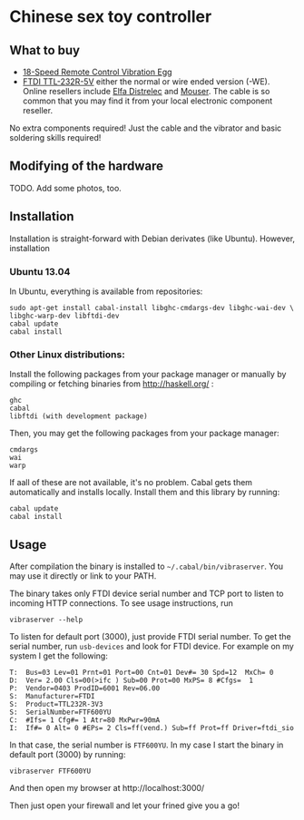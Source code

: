 <!-- -*- mode: markdown; coding: utf-8 -*- -->

# Chinese sex toy controller

## What to buy

- [18-Speed Remote Control Vibration Egg](http://www.intimategadgets.com/product/wireless-12-speed-vibration-body-massager-2-x-aaa-+-1-x-aa-71019)
- [FTDI TTL-232R-5V](http://www.ftdichip.com/Products/Cables/USBTTLSerial.htm) either the normal or wire ended version (-WE). Online
  resellers include [Elfa Distrelec](https://www.elfaelektroniikka.fi/elfa3~fi_fi/elfa/init.do?item=73-206-73&toc=0) and [Mouser](http://fi.mouser.com/ProductDetail/FTDI/TTL-232R-5V-WE/?qs=sGAEpiMZZMtf8aSAtgR7DtM6b7hTwLVv).
  The cable is so common that you may find it from your local electronic
  component reseller.

No extra components required! Just the cable and the vibrator and
basic soldering skills required!

## Modifying of the hardware

TODO. Add some photos, too.

## Installation

Installation is straight-forward with Debian derivates (like
Ubuntu). However, installation

### Ubuntu 13.04

In Ubuntu, everything is available from repositories:

	sudo apt-get install cabal-install libghc-cmdargs-dev libghc-wai-dev \
	libghc-warp-dev libftdi-dev
	cabal update
	cabal install

### Other Linux distributions:

Install the following packages from your package manager or manually
by compiling or fetching binaries from http://haskell.org/ :

	ghc
	cabal
	libftdi (with development package)

Then, you may get the following packages from your package manager:

	cmdargs
	wai
	warp
	
If aall of these are not available, it's no problem. Cabal gets them
automatically and installs locally. Install them and this library by running:

	cabal update
	cabal install

## Usage

After compilation the binary is installed to
`~/.cabal/bin/vibraserver`. You may use it directly or link to your
PATH.

The binary takes only FTDI device serial number and TCP port to listen
to incoming HTTP connections. To see usage instructions, run

	vibraserver --help

To listen for default port (3000), just provide FTDI serial number. To
get the serial number, run `usb-devices` and look for FTDI device. For
example on my system I get the following:

	T:  Bus=03 Lev=01 Prnt=01 Port=00 Cnt=01 Dev#= 30 Spd=12  MxCh= 0
	D:  Ver= 2.00 Cls=00(>ifc ) Sub=00 Prot=00 MxPS= 8 #Cfgs=  1
	P:  Vendor=0403 ProdID=6001 Rev=06.00
	S:  Manufacturer=FTDI
	S:  Product=TTL232R-3V3
	S:  SerialNumber=FTF600YU
	C:  #Ifs= 1 Cfg#= 1 Atr=80 MxPwr=90mA
	I:  If#= 0 Alt= 0 #EPs= 2 Cls=ff(vend.) Sub=ff Prot=ff Driver=ftdi_sio

In that case, the serial number is `FTF600YU`. In my case I start the
binary in default port (3000) by running:

	vibraserver FTF600YU
	
And then open my browser at http://localhost:3000/

Then just open your firewall and let your frined give you a go!
